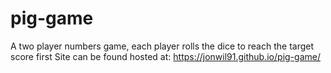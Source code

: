# pig-game
A two player numbers game, each player rolls the dice to reach the target score first
Site can be found hosted at: https://jonwil91.github.io/pig-game/
